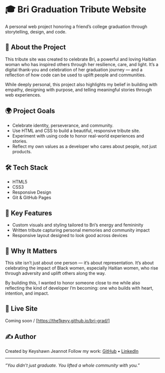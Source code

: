 # 🎓 Bri Graduation Tribute Website

A personal web project honoring a friend’s college graduation through storytelling, design, and code.

## 📖 About the Project

This tribute site was created to celebrate Bri, a powerful and loving Haitian woman who has inspired others through her resilience, care, and light. It’s a digital thank-you and celebration of her graduation journey — and a reflection of how code can be used to uplift people and communities.

While deeply personal, this project also highlights my belief in building with empathy, designing with purpose, and telling meaningful stories through web experiences.

## 🌍 Project Goals

- Celebrate identity, perseverance, and community.
- Use HTML and CSS to build a beautiful, responsive tribute site.
- Experiment with using code to honor real-world experiences and stories.
- Reflect my own values as a developer who cares about people, not just products.

## 🛠️ Tech Stack

- HTML5  
- CSS3  
- Responsive Design  
- Git & GitHub Pages

## 📸 Key Features

- Custom visuals and styling tailored to Bri’s energy and femininity
- Written tribute capturing personal memories and community impact
- Responsive layout designed to look good across devices

## 🙌 Why It Matters

This site isn’t just about one person — it’s about representation. It’s about celebrating the impact of Black women, especially Haitian women, who rise through adversity and uplift others along the way. 

By building this, I wanted to honor someone close to me while also reflecting the kind of developer I’m becoming: one who builds with heart, intention, and impact.

## 🔗 Live Site

Coming soon / [https://the1keyy.github.io/bri-grad/]

## ✍️ Author

Created by Keyshawn Jeannot 
Follow my work: [GitHub](https://github.com/The1keyy) • [LinkedIn](https://www.linkedin.com/in/keyshawnjeannot/)

---

*“You didn’t just graduate. You lifted a whole community with you.”*
